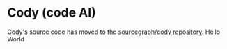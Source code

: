 # Cody (code AI)

[Cody's](https://cody.dev) source code has moved to the [sourcegraph/cody repository](https://github.com/sourcegraph/cody).
Hello World
